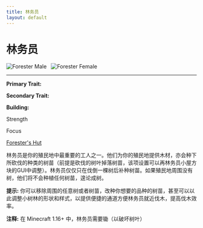 ```yaml
---
title: 林务员
layout: default
---
```

# 林务员

<div class="infobox box text-center">
<img src="../../assets/images/workers/lumberjack_m.png" alt="Forester Male" />&nbsp;&nbsp;&nbsp;<img src="../../assets/images/workers/lumberjack_f.png" alt="Forester Female" />
<hr />
  <div class="row section-text text-left">
    <div class="col">
      <p><strong>Primary Trait:</strong></p>
      <p><strong>Secondary Trait:</strong></p>
      <p><strong>Building:</strong></p>
    </div>
    <div class="col">
      <p class="traitp">Strength</p>
      <p class="traits">Focus</p>
      <p><a href="../buildings/forester">Forester's Hut</a></p>
    </div>
  </div>
</div>

林务员是你的殖民地中最重要的工人之一。他们为你的殖民地提供木材，亦会种下所砍伐的种类的树苗（前提是砍伐的树叶掉落树苗，该项设置可以再林务员小屋方块的GUI中调整）。林务员仅仅只在伐倒一棵树后补种树苗。如果殖民地周围没有树，他们将不会种植任何树苗，遑论成树。

**提示:** 你可以移除周围的任意树或者树苗，改种你想要的品种的树苗，甚至可以以此调整小树林的形状和样式，以提供便捷的通道方便林务员就近伐木，提高伐木效率。

**注释:** 在 Minecraft 1.16+ 中，林务员需要锄（以破坏树叶）
